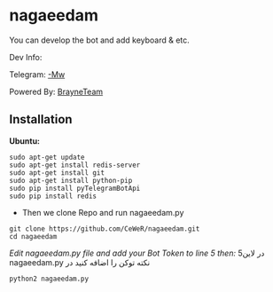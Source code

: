 # nagaeedam
You can develop the bot and add keyboard & etc.

Dev Info:

Telegram: [-Mw](http://telegram.me/mohamwmad)

Powered By: [BrayneTeam](http://telegram.me/brayneteam)

## Installation
**Ubuntu:**
```
sudo apt-get update
sudo apt-get install redis-server
sudo apt-get install git
sudo apt-get install python-pip
sudo pip install pyTelegramBotApi
sudo pip install redis
```
* Then we clone Repo and run nagaeedam.py
```
git clone https://github.com/CeWeR/nagaeedam.git
cd nagaeedam
```
*Edit nagaeedam.py file and add your Bot Token to line 5 then:*
 5در لاین nagaeedam.py نکته توکن را اضافه کنید در 

```
python2 nagaeedam.py
```
